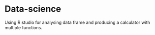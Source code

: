 # Data-science
Using R studio for analysing data frame and producing a calculator with multiple functions. 
